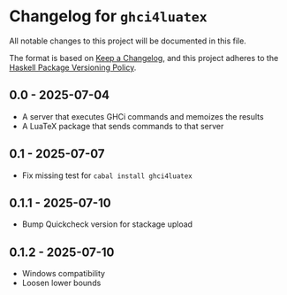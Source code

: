 # Changelog for `ghci4luatex`

All notable changes to this project will be documented in this file.

The format is based on [Keep a Changelog](https://keepachangelog.com/en/1.0.0/),
and this project adheres to the
[Haskell Package Versioning Policy](https://pvp.haskell.org/).

## 0.0 - 2025-07-04

* A server that executes GHCi commands and memoizes the results
* A LuaTeX package that sends commands to that server

## 0.1 - 2025-07-07

* Fix missing test for `cabal install ghci4luatex`

## 0.1.1 - 2025-07-10

* Bump Quickcheck version for stackage upload

## 0.1.2 - 2025-07-10

* Windows compatibility
* Loosen lower bounds
